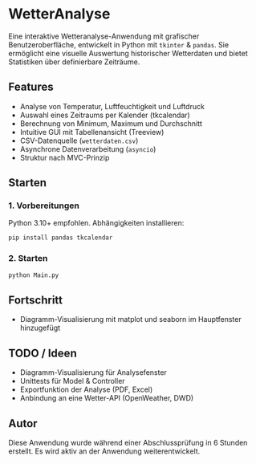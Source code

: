 # WetterAnalyse
Eine interaktive Wetteranalyse-Anwendung mit grafischer Benutzeroberfläche, entwickelt in Python mit `tkinter` &amp; `pandas`.
Sie ermöglicht eine visuelle Auswertung historischer Wetterdaten und bietet Statistiken über definierbare Zeiträume.

## Features

- Analyse von Temperatur, Luftfeuchtigkeit und Luftdruck
- Auswahl eines Zeitraums per Kalender (tkcalendar)
- Berechnung von Minimum, Maximum und Durchschnitt
- Intuitive GUI mit Tabellenansicht (Treeview)
- CSV-Datenquelle (`wetterdaten.csv`)
- Asynchrone Datenverarbeitung (`asyncio`)
- Struktur nach MVC-Prinzip

## Starten

### 1. Vorbereitungen
Python 3.10+ empfohlen. Abhängigkeiten installieren:

```bash
pip install pandas tkcalendar
```
### 2. Starten
```bash
python Main.py
```
## Fortschritt
- Diagramm-Visualisierung mit matplot und seaborn im Hauptfenster hinzugefügt

## TODO / Ideen
- Diagramm-Visualisierung für Analysefenster
- Unittests für Model & Controller
- Exportfunktion der Analyse (PDF, Excel)
- Anbindung an eine Wetter-API (OpenWeather, DWD)

## Autor
Diese Anwendung wurde während einer Abschlussprüfung in 6 Stunden erstellt.
Es wird aktiv an der Anwendung weiterentwickelt.
